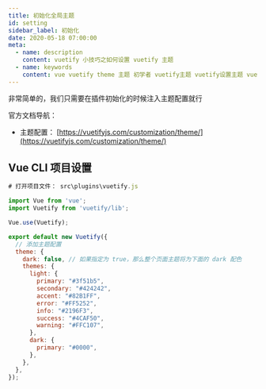 ```yaml
---
title: 初始化全局主题
id: setting
sidebar_label: 初始化
date: 2020-05-18 07:00:00
meta:
  - name: description
    content: vuetify 小技巧之如何设置 vuetify 主题
  - name: keywords
    content: vue vuetify theme 主题 初学者 vuetify主题 vuetify设置主题 vuetify小技巧 小技巧
---
```


非常简单的，我们只需要在插件初始化的时候注入主题配置就行

官方文档导航：

- 主题配置： [https://vuetifyjs.com/customization/theme/](https://vuetifyjs.com/customization/theme/)

## Vue CLI 项目设置

```js
# 打开项目文件： src\plugins\vuetify.js

import Vue from 'vue';
import Vuetify from 'vuetify/lib';

Vue.use(Vuetify);

export default new Vuetify({
  // 添加主题配置
  theme: {
    dark: false, // 如果指定为 true，那么整个页面主题将为下面的 dark 配色
    themes: {
      light: {
        primary: "#3f51b5",
        secondary: "#424242",
        accent: "#82B1FF",
        error: "#FF5252",
        info: "#2196F3",
        success: "#4CAF50",
        warning: "#FFC107",
      },
      dark: {
        primary: "#0000",
      },
    },
  },
});
```
